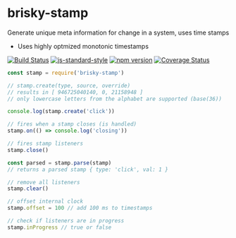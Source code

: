 # brisky-stamp
Generate unique meta information for change in a system, uses time stamps
- Uses highly optmized monotonic timestamps

[![Build Status](https://travis-ci.org/vigour-io/brisky-stamp.svg?branch=master)](https://travis-ci.org/vigour-io/brisky-stamp)
[![js-standard-style](https://img.shields.io/badge/code%20style-standard-brightgreen.svg)](http://standardjs.com/)
[![npm version](https://badge.fury.io/js/brisky-stamp.svg)](https://badge.fury.io/js/brisky-stamp)
[![Coverage Status](https://coveralls.io/repos/github/vigour-io/brisky-stamp/badge.svg?branch=master)](https://coveralls.io/github/vigour-io/brisky-stamp?branch=master)

```javascript
const stamp = require('brisky-stamp')

// stamp.create(type, source, override)
// results in [ 946725040140, 0, 21158948 ]
// only lowercase letters from the alphabet are supported (base(36))

console.log(stamp.create('click'))

// fires when a stamp closes (is handled)
stamp.on(() => console.log('closing'))

// fires stamp listeners
stamp.close()

const parsed = stamp.parse(stamp)
// returns a parsed stamp { type: 'click', val: 1 }

// remove all listeners
stamp.clear()

// offset internal clock
stamp.offset = 100 // add 100 ms to timestamps

// check if listeners are in progress
stamp.inProgress // true or false
```
